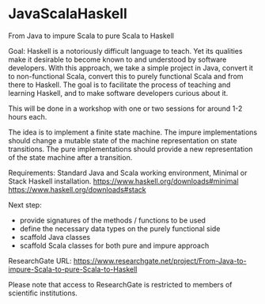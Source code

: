 # JavaScalaHaskell
From Java to impure Scala to pure Scala to Haskell


Goal: Haskell is a notoriously difficult language to teach. Yet its qualities make it desirable to become known to and understood by software developers.
With this approach, we take a simple project in Java, convert it to non-functional Scala, convert this to purely functional Scala and from there to Haskell.
The goal is to facilitate the process of teaching and learning Haskell, and to make software developers curious about it.

This will be done in a workshop with one or two sessions for around 1-2 hours each.

The idea is to implement a finite state machine. The impure implementations should change a mutable state of the machine representation on state transitions. The pure implementations should provide a new representation of the state machine after a transition.

Requirements:
Standard Java and Scala working environment, Minimal or Stack Haskell installation.
https://www.haskell.org/downloads#minimal
https://www.haskell.org/downloads#stack

Next step:
- provide signatures of the methods / functions to be used
- define the necessary data types on the purely functional side
- scaffold Java classes
- scaffold Scala classes for both pure and impure approach
 
ResearchGate URL:
https://www.researchgate.net/project/From-Java-to-impure-Scala-to-pure-Scala-to-Haskell

Please note that access to ResearchGate is restricted to members of scientific institutions.


